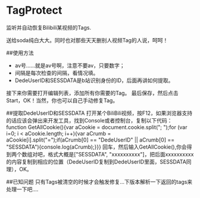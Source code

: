 # TagProtect
监听并自动恢复Bilibili某视频的Tags.

送给soda纯白大大。同时也对那些天天删别人视频Tag的人说，呵呵！

##使用方法
- av号……就是av号啊，注意不要av，只要数字；
- 间隔是每次检查的间隔，看情况填。
- DedeUserID和SESSDATA是b站识别身份的ID，后面再讲如何提取。

接下来你需要打开编辑列表，添加所有你需要的Tag。
最后保存，然后点击Start，OK！当然，你也可以自己手动修复Tag。

##提取DedeUserID和SESSDATA
打开某个BiliBili视频，按F12，如果浏览器支持的话应该会弹出来开发工具，找到Console或者控制台，复制以下代码：
function GetAllCookie(){var aCookie = document.cookie.split("; ");for (var i=0; i < aCookie.length; i++){var aCrumb = aCookie[i].split("=");if(aCrumb[0] == "DedeUserID" || aCrumb[0] == "SESSDATA"){console.log(aCrumb);}}}
回车，然后输入GetAllCookie(),你会得到两个数组对吧，格式大概是["SESSDATA", "xxxxxxxxxx"]，把后面xxxxxxxxxx的内容复制到相应的位置（DedeUserID复制到DedeUserID里面，SESSDATA同理），OK。

##已知问题
只有Tags被清空的时候才会触发修复...下版本解析一下返回的tags来处理一下吧....
